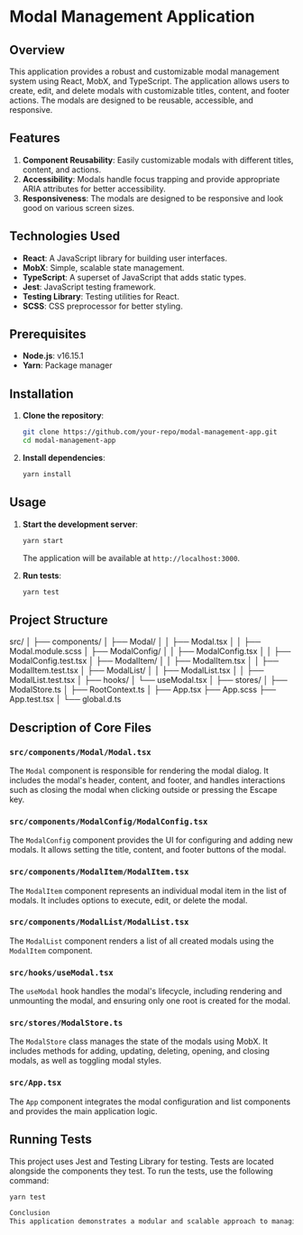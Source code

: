 # Modal Management Application

## Overview

This application provides a robust and customizable modal management system using React, MobX, and TypeScript. The application allows users to create, edit, and delete modals with customizable titles, content, and footer actions. The modals are designed to be reusable, accessible, and responsive.

## Features

1. **Component Reusability**: Easily customizable modals with different titles, content, and actions.
2. **Accessibility**: Modals handle focus trapping and provide appropriate ARIA attributes for better accessibility.
3. **Responsiveness**: The modals are designed to be responsive and look good on various screen sizes.

## Technologies Used

- **React**: A JavaScript library for building user interfaces.
- **MobX**: Simple, scalable state management.
- **TypeScript**: A superset of JavaScript that adds static types.
- **Jest**: JavaScript testing framework.
- **Testing Library**: Testing utilities for React.
- **SCSS**: CSS preprocessor for better styling.

## Prerequisites

- **Node.js**: v16.15.1
- **Yarn**: Package manager

## Installation

1. **Clone the repository**:

   ```sh
   git clone https://github.com/your-repo/modal-management-app.git
   cd modal-management-app
   ```

2. **Install dependencies**:
   ```sh
   yarn install
   ```

## Usage

1. **Start the development server**:

   ```sh
   yarn start
   ```

   The application will be available at `http://localhost:3000`.

2. **Run tests**:
   ```sh
   yarn test
   ```

## Project Structure

src/
│
├── components/
│ ├── Modal/
│ │ ├── Modal.tsx
│ │ ├── Modal.module.scss
│ ├── ModalConfig/
│ │ ├── ModalConfig.tsx
│ │ ├── ModalConfig.test.tsx
│ ├── ModalItem/
│ │ ├── ModalItem.tsx
│ │ ├── ModalItem.test.tsx
│ ├── ModalList/
│ │ ├── ModalList.tsx
│ │ ├── ModalList.test.tsx
│
├── hooks/
│ └── useModal.tsx
│
├── stores/
│ ├── ModalStore.ts
│ ├── RootContext.ts
│
├── App.tsx
├── App.scss
├── App.test.tsx
│
└── global.d.ts

## Description of Core Files

### `src/components/Modal/Modal.tsx`

The `Modal` component is responsible for rendering the modal dialog. It includes the modal's header, content, and footer, and handles interactions such as closing the modal when clicking outside or pressing the Escape key.

### `src/components/ModalConfig/ModalConfig.tsx`

The `ModalConfig` component provides the UI for configuring and adding new modals. It allows setting the title, content, and footer buttons of the modal.

### `src/components/ModalItem/ModalItem.tsx`

The `ModalItem` component represents an individual modal item in the list of modals. It includes options to execute, edit, or delete the modal.

### `src/components/ModalList/ModalList.tsx`

The `ModalList` component renders a list of all created modals using the `ModalItem` component.

### `src/hooks/useModal.tsx`

The `useModal` hook handles the modal's lifecycle, including rendering and unmounting the modal, and ensuring only one root is created for the modal.

### `src/stores/ModalStore.ts`

The `ModalStore` class manages the state of the modals using MobX. It includes methods for adding, updating, deleting, opening, and closing modals, as well as toggling modal styles.

### `src/App.tsx`

The `App` component integrates the modal configuration and list components and provides the main application logic.

## Running Tests

This project uses Jest and Testing Library for testing. Tests are located alongside the components they test. To run the tests, use the following command:

```sh
yarn test

Conclusion
This application demonstrates a modular and scalable approach to managing modals in a React application using MobX for state management. The modals are designed to be reusable, accessible, and responsive, ensuring a high-quality user experience across different devices and use cases.
```
